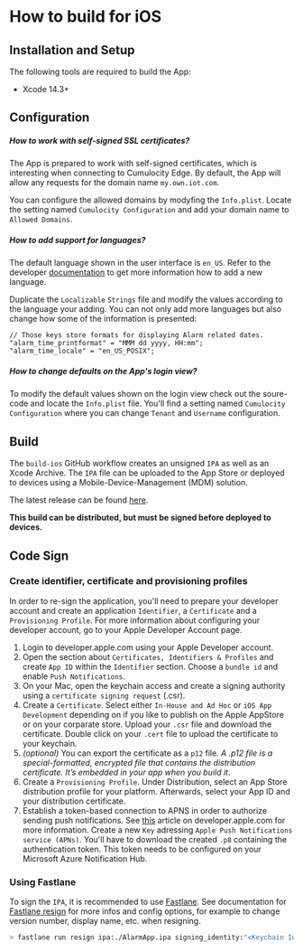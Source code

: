 # How to build for iOS

## Installation and Setup

The following tools are required to build the App:

- Xcode 14.3+

## Configuration

##### How to work with self-signed SSL certificates?

The App is prepared to work with self-signed certificates, which is interesting when connecting to Cumulocity Edge. By default, the App will allow any requests for the domain name `my.own.iot.com`.

You can configure the allowed domains by modyfing the `Info.plist`. Locate the setting named `Cumulocity Configuration` and add your domain name to `Allowed Domains`.

##### How to add support for languages?

The default language shown in the user interface is `en_US`. Refer to the developer [documentation](https://developer.apple.com/documentation/xcode/adding-support-for-languages-and-regions) to get more information how to add a new language.

Duplicate the `Localizable` `Strings` file and modify the values according to the language your adding. You can not only add more languages but also change how some of the information is presented:

```Console
// Those keys store formats for displaying Alarm related dates.
"alarm_time_printformat" = "MMM dd yyyy, HH:mm";
"alarm_time_locale" = "en_US_POSIX";
```

##### How to change defaults on the App's login view?

To modify the default values shown on the login view check out the soure-code and locate the `Info.plist` file. You'll find a setting named `Cumulocity Configuration` where you can change `Tenant` and `Username` configuration.

## Build

The `build-ios` GitHub workflow creates an unsigned `IPA` as well as an Xcode Archive. The `IPA` file can be uploaded to the App Store or deployed to devices using a Mobile-Device-Management (MDM) solution.

The latest release can be found [here](https://github.com/SoftwareAG/cumulocity-alarmapp/releases/latest).

**This build can be distributed, but must be signed before deployed to devices.**

## Code Sign

### Create identifier, certificate and provisioning profiles

In order to re-sign the application, you'll need to prepare your developer account and create an application `Identifier`, a `Certificate` and a `Provisioning Profile`. For more information about configuring your developer account, go to your Apple Developer Account page.

1) Login to developer.apple.com using your Apple Developer account.
2) Open the section about `Certificates, Identifiers & Profiles` and create `App ID` within the `Identifier` section. Choose a `bundle id` and enable `Push Notifications`.
3) On your Mac, open the keychain access and create a signing authority using a `certificate signing request` (.csr).
4) Create a `Certificate`. Select either `In-House and Ad Hoc` or `iOS App Development` depending on if you like to publish on the Apple AppStore or on your corparate store. Upload your `.csr` file and download the certificate. Double click on your `.cert` file to upload the certificate to your keychain.
5) *(optional)* You can export the certificate as a `p12` file. *A .p12 file is a special-formatted, encrypted file that contains the distribution certificate. It’s embedded in your app when you build it*.
6) Create a `Provisioning Profile`. Under Distribution, select an App Store distribution profile for your platform. Afterwards, select your App ID and your distribution certificate.
7) Establish a token-based connection to APNS in order to authorize sending push notifications. See [this](https://developer.apple.com/documentation/usernotifications/setting_up_a_remote_notification_server/establishing_a_token-based_connection_to_apns) article on developer.apple.com for more information. Create a new `Key` adressing `Apple Push Notifications service (APNs)`. You'll have to download the created `.p8` containing the authentication token. This token needs to be configured on your Microsoft Azure Notification Hub.

### Using Fastlane

To sign the `IPA`, it is recommended to use [Fastlane](https://fastlane.tools). See documentation for [Fastlane resign](https://docs.fastlane.tools/actions/resign/) for more infos and config options, for example to change version number, display name, etc. when resigning.

```bash
> fastlane run resign ipa:./AlarmApp.ipa signing_identity:"<Keychain Identity of certificate>" provisioning_profile:<path provisioning profile>
```